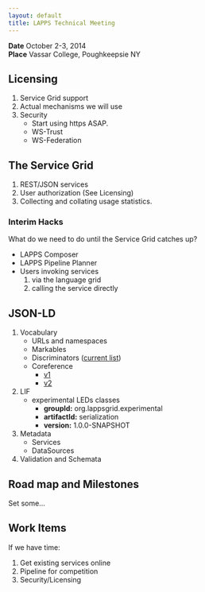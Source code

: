 ```yaml
---
layout: default
title: LAPPS Technical Meeting
---
```


**Date** October 2-3, 2014 <br/>
**Place** Vassar College, Poughkeepsie NY<br/>

## Licensing

1. Service Grid support
1. Actual mechanisms we will use
1. Security
	* Start using https ASAP.
	* WS-Trust
	* WS-Federation
 
## The Service Grid
1. REST/JSON services
1. User authorization (See Licensing)
1. Collecting and collating usage statistics.

### Interim Hacks
What do we need to do until the Service Grid catches up?

* LAPPS Composer
* LAPPS Pipeline Planner
* Users invoking services
	1. via the language grid
	1. calling the service directly

## JSON-LD 
1. Vocabulary
	* URLs and namespaces
	* Markables
	* Discriminators ([current list](http://vocab.lappsgrid.org/discriminators.html))
	* Coreference
		* [v1](../interchange/coref-v1.html)
		* [v2](../interchange/coref-v2.html)
1. LIF
	* experimental LEDs classes
		* **groupId:** org.lappsgrid.experimental
		* **artifactId:** serialization
		* **version:** 1.0.0-SNAPSHOT
1. Metadata
	* Services
	* DataSources
1. Validation and Schemata


## Road map and Milestones

Set some...

## Work Items 

If we have time:

1. Get existing services online
2. Pipeline for competition
3. Security/Licensing
